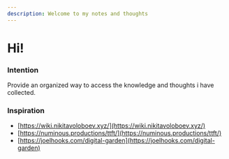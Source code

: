 ```yaml
---
description: Welcome to my notes and thoughts
---
```


# Hi!

### Intention

Provide an organized way to access the knowledge and thoughts i have collected.

### Inspiration

* [https://wiki.nikitavoloboev.xyz/](https://wiki.nikitavoloboev.xyz/)
* [https://numinous.productions/ttft/](https://numinous.productions/ttft/)
* [https://joelhooks.com/digital-garden](https://joelhooks.com/digital-garden)

